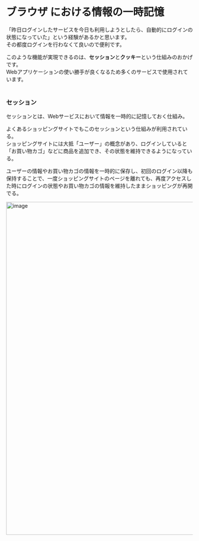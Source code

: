 # ブラウザ における情報の一時記憶
「昨日ログインしたサービスを今日も利用しようとしたら、自動的にログインの状態になっていた」という経験があるかと思います。  
その都度ログインを行わなくて良いので便利です。  

このような機能が実現できるのは、**セッション**と**クッキー**という仕組みのおかげです。  
Webアプリケーションの使い勝手が良くなるため多くのサービスで使用されています。  
<br>


### セッション
セッションとは、Webサービスにおいて情報を一時的に記憶しておく仕組み。  

よくあるショッピングサイトでもこのセッションという仕組みが利用されている。  
ショッピングサイトには大抵「ユーザー」の概念があり、ログインしていると「お買い物カゴ」などに商品を追加でき、その状態を維持できるようになっている。  

ユーザーの情報やお買い物カゴの情報を一時的に保存し、初回のログイン以降も保持することで、一度ショッピングサイトのページを離れても、再度アクセスした時にログインの状態やお買い物カゴの情報を維持したままショッピングが再開でる。  

<img width="900" alt="image" src="https://i.gyazo.com/63e8c9731c1e891b6a470d6e05914505.png">
